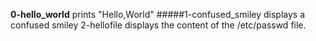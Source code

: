 **0-hello_world** prints "Hello,World"
#####1-confused_smiley displays a confused smiley
2-hellofile displays the content of the /etc/passwd file.
